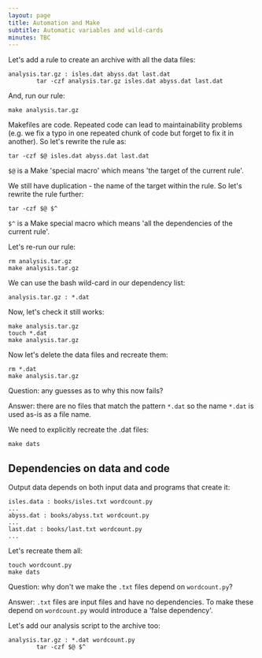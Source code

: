 ```yaml
---
layout: page
title: Automation and Make
subtitle: Automatic variables and wild-cards
minutes: TBC
---
```


Let's add a rule to create an archive with all the data files:

    analysis.tar.gz : isles.dat abyss.dat last.dat
            tar -czf analysis.tar.gz isles.dat abyss.dat last.dat

And, run our rule:

    make analysis.tar.gz

Makefiles are code. Repeated code can lead to maintainability problems (e.g. we fix a typo in one repeated chunk of code but forget to fix it in another). So let's rewrite the rule as:

    tar -czf $@ isles.dat abyss.dat last.dat

`$@` is a Make 'special macro' which means 'the target of the current rule'.

We still have duplication - the name of the target within the rule. So let's rewrite the rule further:

    tar -czf $@ $^

`$^` is a Make special macro which means 'all the dependencies of the current rule'.
 
Let's re-run our rule:

    rm analysis.tar.gz
    make analysis.tar.gz

We can use the bash wild-card in our dependency list:

    analysis.tar.gz : *.dat

Now, let's check it still works:

    make analysis.tar.gz
    touch *.dat
    make analysis.tar.gz

Now let's delete the data files and recreate them:

    rm *.dat
    make analysis.tar.gz

Question: any guesses as to why this now fails?

Answer: there are no files that match the pattern `*.dat` so the name `*.dat` is used as-is as a file name.

We need to explicitly recreate the .dat files:

    make dats

Dependencies on data and code
-----------------------------

Output data depends on both input data and programs that create it:

    isles.data : books/isles.txt wordcount.py
    ...
    abyss.dat : books/abyss.txt wordcount.py
    ...
    last.dat : books/last.txt wordcount.py
    ...

Let's recreate them all:

    touch wordcount.py
    make dats

Question: why don't we make the `.txt` files depend on `wordcount.py`?

Answer: `.txt` files are input files and have no dependencies. To make these depend on `wordcount.py` would introduce a 'false dependency'.

Let's add our analysis script to the archive too:

    analysis.tar.gz : *.dat wordcount.py
            tar -czf $@ $^
